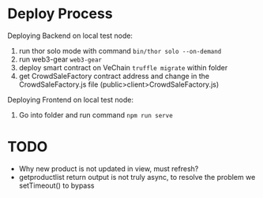 # Deploy Process
Deploying Backend on local test node:
1. run thor solo mode with command `bin/thor solo --on-demand`
2. run web3-gear `web3-gear`
3. deploy smart contract on VeChain `truffle migrate` within <vechain-backend> folder
4. get CrowdSaleFactory contract address and change <const address> in the CrowdSaleFactory.js file (public>client>CrowdSaleFactory.js)

Deploying Frontend on local test node:
1. Go into <src> folder and run command `npm run serve` 


# TODO
- Why new product is not updated in view, must refresh?
- getproductlist return output is not truly async, to resolve the problem we setTimeout() to bypass

